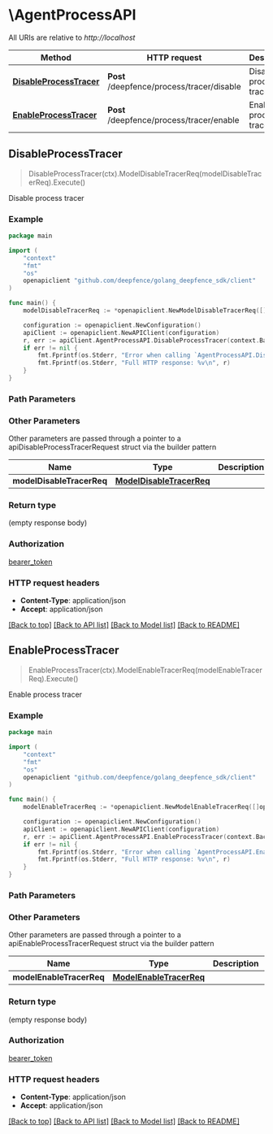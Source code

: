 # \AgentProcessAPI

All URIs are relative to *http://localhost*

Method | HTTP request | Description
------------- | ------------- | -------------
[**DisableProcessTracer**](AgentProcessAPI.md#DisableProcessTracer) | **Post** /deepfence/process/tracer/disable | Disable process tracer
[**EnableProcessTracer**](AgentProcessAPI.md#EnableProcessTracer) | **Post** /deepfence/process/tracer/enable | Enable process tracer



## DisableProcessTracer

> DisableProcessTracer(ctx).ModelDisableTracerReq(modelDisableTracerReq).Execute()

Disable process tracer



### Example

```go
package main

import (
    "context"
    "fmt"
    "os"
    openapiclient "github.com/deepfence/golang_deepfence_sdk/client"
)

func main() {
    modelDisableTracerReq := *openapiclient.NewModelDisableTracerReq([]openapiclient.ModelAgentID{*openapiclient.NewModelAgentID(int32(123), "NodeId_example")}) // ModelDisableTracerReq |  (optional)

    configuration := openapiclient.NewConfiguration()
    apiClient := openapiclient.NewAPIClient(configuration)
    r, err := apiClient.AgentProcessAPI.DisableProcessTracer(context.Background()).ModelDisableTracerReq(modelDisableTracerReq).Execute()
    if err != nil {
        fmt.Fprintf(os.Stderr, "Error when calling `AgentProcessAPI.DisableProcessTracer``: %v\n", err)
        fmt.Fprintf(os.Stderr, "Full HTTP response: %v\n", r)
    }
}
```

### Path Parameters



### Other Parameters

Other parameters are passed through a pointer to a apiDisableProcessTracerRequest struct via the builder pattern


Name | Type | Description  | Notes
------------- | ------------- | ------------- | -------------
 **modelDisableTracerReq** | [**ModelDisableTracerReq**](ModelDisableTracerReq.md) |  | 

### Return type

 (empty response body)

### Authorization

[bearer_token](../README.md#bearer_token)

### HTTP request headers

- **Content-Type**: application/json
- **Accept**: application/json

[[Back to top]](#) [[Back to API list]](../README.md#documentation-for-api-endpoints)
[[Back to Model list]](../README.md#documentation-for-models)
[[Back to README]](../README.md)


## EnableProcessTracer

> EnableProcessTracer(ctx).ModelEnableTracerReq(modelEnableTracerReq).Execute()

Enable process tracer



### Example

```go
package main

import (
    "context"
    "fmt"
    "os"
    openapiclient "github.com/deepfence/golang_deepfence_sdk/client"
)

func main() {
    modelEnableTracerReq := *openapiclient.NewModelEnableTracerReq([]openapiclient.ModelAgentID{*openapiclient.NewModelAgentID(int32(123), "NodeId_example")}) // ModelEnableTracerReq |  (optional)

    configuration := openapiclient.NewConfiguration()
    apiClient := openapiclient.NewAPIClient(configuration)
    r, err := apiClient.AgentProcessAPI.EnableProcessTracer(context.Background()).ModelEnableTracerReq(modelEnableTracerReq).Execute()
    if err != nil {
        fmt.Fprintf(os.Stderr, "Error when calling `AgentProcessAPI.EnableProcessTracer``: %v\n", err)
        fmt.Fprintf(os.Stderr, "Full HTTP response: %v\n", r)
    }
}
```

### Path Parameters



### Other Parameters

Other parameters are passed through a pointer to a apiEnableProcessTracerRequest struct via the builder pattern


Name | Type | Description  | Notes
------------- | ------------- | ------------- | -------------
 **modelEnableTracerReq** | [**ModelEnableTracerReq**](ModelEnableTracerReq.md) |  | 

### Return type

 (empty response body)

### Authorization

[bearer_token](../README.md#bearer_token)

### HTTP request headers

- **Content-Type**: application/json
- **Accept**: application/json

[[Back to top]](#) [[Back to API list]](../README.md#documentation-for-api-endpoints)
[[Back to Model list]](../README.md#documentation-for-models)
[[Back to README]](../README.md)

